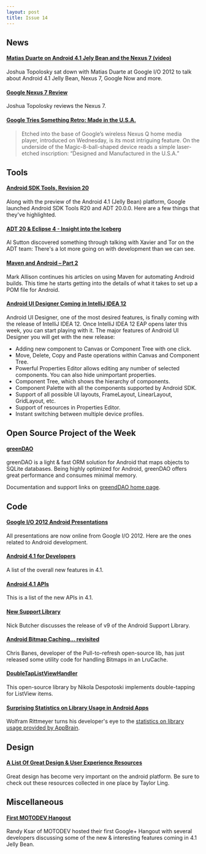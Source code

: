 ```yaml
---
layout: post
title: Issue 14
---
```


## News

#### [Matias Duarte on Android 4.1 Jely Bean and the Nexus 7 (video)](http://www.theverge.com/2012/6/29/3126644/matias-duarte-on-android-4-1-jelly-bean-and-the-nexus-7)
Joshua Topolosky sat down with Matias Duarte at Google I/O 2012 to talk about Android 4.1 Jelly Bean, Nexus 7, Google Now and more.

#### [Google Nexus 7 Review](http://www.theverge.com/2012/6/29/3125396/google-nexus-7-review)
Joshua Topolosky reviews the Nexus 7.

#### [Google Tries Something Retro: Made in the U.S.A.](http://www.nytimes.com/2012/06/28/technology/google-and-others-give-manufacturing-in-the-us-a-try.html?pagewanted=all)
> Etched into the base of Google’s wireless Nexus Q home media player, introduced on Wednesday, is its most intriguing feature.
On the underside of the Magic-8-ball-shaped device reads a simple laser-etched inscription: “Designed and Manufactured in the U.S.A.”

## Tools

#### [Android SDK Tools, Revision 20](http://android-developers.blogspot.com/2012/06/android-sdk-tools-revision-20.html)
Along with the preview of the Android 4.1 (Jelly Bean) platform, Google launched Android SDK Tools R20 and ADT 20.0.0. Here are a few things that they've highlighted.

#### [ADT 20 & Eclipse 4 - Insight into the Iceberg](https://plus.google.com/113331808607528811927/posts/NiW4foBsUad)
Al Sutton discovered something through talking with Xavier and Tor on the ADT team: There's a lot more going on with development than we can see.

#### [Maven and Android – Part 2](http://blog.stylingandroid.com/archives/1072)
Mark Allison continues his articles on using Maven for automating Android builds. This time he starts getting into the details of what it takes to set up a POM file for Android.

#### [Android UI Designer Coming in IntelliJ IDEA 12](http://blogs.jetbrains.com/idea/2012/06/android-ui-designer-coming-in-intellij-idea-12/)
Android UI Designer, one of the most desired features, is finally coming with the release of IntelliJ IDEA 12. Once IntelliJ IDEA 12 EAP opens later this week, you can start playing with it.
The major features of Android UI Designer you will get with the new release:

* Adding new component to Canvas or Component Tree with one click.
* Move, Delete, Copy and Paste operations within Canvas and Component Tree.
* Powerful Properties Editor allows editing any number of selected components. You can also hide unimportant properties.
* Component Tree, which shows the hierarchy of components.
* Component Palette with all the components supported by Android SDK.
* Support of all possible UI layouts, FrameLayout, LinearLayout, GridLayout, etc.
* Support of resources in Properties Editor.
* Instant switching between multiple device profiles.

## Open Source Project of the Week

#### [greenDAO](https://github.com/greenrobot/greenDAO)
greenDAO is a light & fast ORM solution for Android that maps objects to SQLite databases. Being highly optimized for Android, greenDAO offers great performance and consumes minimal memory.

Documentation and support links on [greendDAO home page](http://greendao-orm.com/).


## Code

#### [Google I/O 2012 Android Presentations](http://www.youtube.com/user/GoogleDevelopers/videos?query=android+2012)
All presentations are now online from Google I/O 2012. Here are the ones related to Android development.

#### [Android 4.1 for Developers](http://developer.android.com/about/versions/jelly-bean.html)
A list of the overall new features in 4.1.

#### [Android 4.1 APIs](http://developer.android.com/about/versions/android-4.1.html)
This is a list of the new APIs in 4.1.

#### [New Support Library](https://plus.google.com/118292708268361843293/posts/Et4c4b9h6AF)
Nick Butcher discusses the release of v9 of the Android Support Library. 

#### [Android Bitmap Caching… revisited](http://www.senab.co.uk/2012/07/01/android-bitmap-caching-revisited/)
Chris Banes, developer of the Pull-to-refresh open-source lib, has just released some utility code for handling Bitmaps in an LruCache.

#### [DoubleTapListViewHandler](https://github.com/NikolaDespotoski/DoubleTapListViewHandler)
This open-source library by Nikola Despotoski implements double-tapping for ListView items.

#### [Surprising Statistics on Library Usage in Android Apps](http://www.grokkingandroid.com/surprising-statistics-on-library-usage-on-android/)
Wolfram Rittmeyer turns his developer's eye to the [statistics on library usage provided by AppBrain](http://www.appbrain.com/stats/libraries/dev).

## Design

#### [A List Of Great Design & User Experience Resources](http://androiduiux.wordpress.com/2012/06/27/new-to-android-designdevelopment-heres-a-list-of-great-resources-and-references-available/)
Great design has become very important on the android platform. Be sure to check out these resources collected in one place by Taylor Ling.

## Miscellaneous

#### [First MOTODEV Hangout](http://www.youtube.com/watch?v=Y879fdc8mAU)
Randy Ksar of MOTODEV hosted their first Google+ Hangout with several developers discussing some of the new & interesting features coming in 4.1 Jelly Bean.

